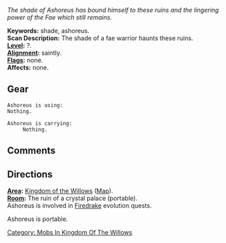*The shade of Ashoreus has bound himself to these ruins and the
lingering power of the Fae which still remains.*

**Keywords:** shade, ashoreus.  
**Scan Description:** The shade of a fae warrior haunts these ruins.  
**[Level](Level "wikilink"):** ?.  
**[Alignment](Alignment "wikilink"):** saintly.  
**[Flags](:Category:_Mob_Types "wikilink"):** none.  
**Affects:** none.  

## Gear

`Ashoreus is using:`  
`Nothing.`

`Ashoreus is carrying:`  
`     Nothing.`

## Comments

## Directions

**[Area](:Category:_Areas "wikilink"):** [Kingdom of the
Willows](:Category:_Kingdom_Of_The_Willows "wikilink")
([Map](Kingdom_Of_The_Willows_Map "wikilink")).  
**[Room](:Category:_Rooms "wikilink"):** The ruin of a crystal palace
(portable).  
Ashoreus is involved in [Firedrake](Firedrake "wikilink") evolution
quests.

Ashoreus is portable.  

[Category: Mobs In Kingdom Of The
Willows](Category:_Mobs_In_Kingdom_Of_The_Willows "wikilink")
